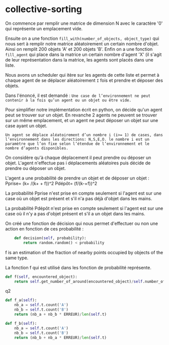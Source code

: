 # collective-sorting

On commence par remplir une matrice de dimension N avec le caractère '0' qui représente un emplacement vide.

Ensuite on a une fonction `fill_with(number_of_objects, object_type)` qui nous sert à remplir notre matrice aléatoirement un certain nombre d'objet. Ainsi on remplit 200 objets 'A' et 200 objets 'B'. Enfin on a une fonction `fill_agent` qui place dans la matrice un certain nombre d'agent 'X' (il s'agit de leur représentation dans la matrice, les agents sont placés dans une liste.

Nous avons un scheduler qui itère sur les agents de cette liste et permet à chaque agent de se déplacer aléatoirement `I` fois et prendre et déposer des objets.

Dans l'énoncé, il est demandé :
`Une case de l’environnement ne peut contenir à la fois qu’un agent ou un objet ou être vide.`

Pour simplifier notre implémentation écrit en python, on décide qu'un agent peut se trouver sur un objet. En revanche 2 agents ne peuvent se trouver sur un même emplacement, et un agent ne peut déposer un objet sur une case ayant un objet.

`Un agent se déplace aléatoirement d’un nombre i (i>= 1) de cases, dans l’environnement dans les directions: N,S,E,O. le nombre i est un paramètre que l’on fixe selon l’étendue de l’environnement et le nombre d’agents disponibles.`

On considère qu'à chaque déplacement il peut prendre ou déposer un objet. L'agent n'effectue pas i déplacements aléatoires puis décide de prendre ou déposer un objet.

L'agent a une probabilité de prendre un objet et de déposer un objet :
Pprise= (k+ /(k+ + f))^2
Pdépôt= (f/(k-+f))^2

La probabilité Pprise n'est prise en compte seulement si l'agent est sur une case où un objet est présent et s'il n'a pas déjà d'objet dans les mains.

La probabilité Pdépôt n'est prise en compte seulement si l'agent est sur une case où il n'y a pas d'objet présent et s'il a un objet dans les mains.

On créé une fonction de décision qui nous permet d'effectuer ou non une action en fonction de ces probabilité :

```python
    def decision(self, probability):
        return random.random() < probability
```

f is an estimation of the fraction of nearby points occupied by objects of the same type.

La fonction f qui est utilisé dans les fonction de probabilité représente.

```python
def f(self, encountered_object):
    return self.get_number_of_around(encountered_object)/self.number_of_boxes()
```

q2

```python
def f_a(self):
    nb_a = self.t.count('A')
    nb_b = self.t.count('B')
    return (nb_a + nb_b * ERREUR)/len(self.t)

def f_b(self):
    nb_a = self.t.count('A')
    nb_b = self.t.count('B')
    return (nb_b + nb_a * ERREUR)/len(self.t)
```